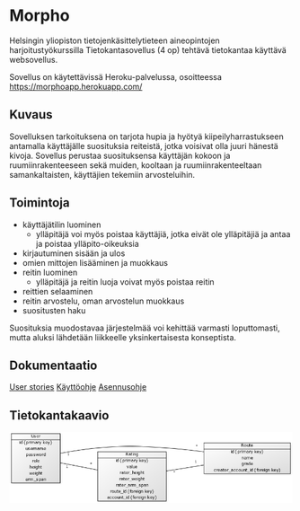 # Morpho

Helsingin yliopiston tietojenkäsittelytieteen aineopintojen harjoitustyökurssilla Tietokantasovellus (4 op) tehtävä tietokantaa käyttävä websovellus.

Sovellus on käytettävissä Heroku-palvelussa, osoitteessa https://morphoapp.herokuapp.com/

## Kuvaus
Sovelluksen tarkoituksena on tarjota hupia ja hyötyä kiipeilyharrastukseen antamalla käyttäjälle suosituksia reiteistä, jotka voisivat olla juuri hänestä kivoja. Sovellus perustaa suosituksensa käyttäjän kokoon ja ruumiinrakenteeseen sekä muiden, kooltaan ja ruumiinrakenteeltaan samankaltaisten, käyttäjien tekemiin arvosteluihin.

## Toimintoja
- käyttäjätilin luominen
  - ylläpitäjä voi myös poistaa käyttäjiä, jotka eivät ole ylläpitäjiä ja antaa ja poistaa ylläpito-oikeuksia
- kirjautuminen sisään ja ulos
- omien mittojen lisääminen ja muokkaus
- reitin luominen
  - ylläpitäjä ja reitin luoja voivat myös poistaa reitin
- reittien selaaminen
- reitin arvostelu, oman arvostelun muokkaus
- suositusten haku

Suosituksia muodostavaa järjestelmää voi kehittää varmasti loputtomasti, mutta aluksi lähdetään liikkeelle yksinkertaisesta konseptista.

## Dokumentaatio
[User stories](https://github.com/sainikumara/morpho/blob/master/documentation/userstories.md)
[Käyttöohje](https://github.com/sainikumara/morpho/blob/master/documentation/kayttoohje.md)
[Asennusohje](https://github.com/sainikumara/morpho/blob/master/documentation/asennusohje.md)

## Tietokantakaavio
![alt text](https://github.com/sainikumara/morpho/blob/master/documentation/tietokantakaavio.png "Tietokantakaavio")
